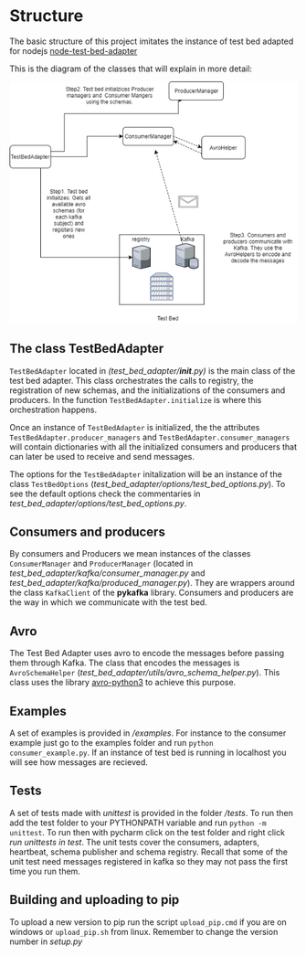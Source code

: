 # Structure

The basic structure of this project imitates the instance of test bed adapted for nodejs  [node-test-bed-adapter](https://github.com/DRIVER-EU/node-test-bed-adapter)

This is the diagram of the classes that will explain in more detail:


![test bed](test_bed_adapter_diagram.png)

## The class TestBedAdapter

``TestBedAdapter`` located in  _(test_bed_adapter/__init__.py)_ is the main class of the test bed adapter.
This class orchestrates the calls to registry, the registration of new schemas, and the initializations
of the consumers and producers. In the function ``TestBedAdapter.initialize`` is where this orchestration happens.

Once an instance of ``TestBedAdapter`` is initialized, the the attributes ``TestBedAdapter.producer_managers`` 
and ``TestBedAdapter.consumer_managers`` will contain dictionaries with all the initialized consumers and 
producers that can later be used to receive and send messages.

The options for the ``TestBedAdapter`` initalization will be an instance of the class ``TestBedOptions`` (_test_bed_adapter/options/test_bed_options.py_). To see the default options check the commentaries
in _test_bed_adapter/options/test_bed_options.py_.

## Consumers and producers
By consumers and Producers we mean instances of the classes ``ConsumerManager`` and ``ProducerManager`` 
(located in _test_bed_adapter/kafka/consumer_manager.py_ and _test_bed_adapter/kafka/produced_manager.py_).
They are wrappers around the class ``KafkaClient`` of the __pykafka__ library. Consumers and producers are the way in which we communicate with the test bed.

## Avro
The Test Bed Adapter uses avro to encode the messages before passing them through Kafka. The class that encodes the messages 
is ``AvroSchemaHelper`` (_test_bed_adapter/utils/avro_schema_helper.py_). This class uses the library [avro-python3](https://pypi.org/project/avro-python3/) to achieve this purpose.

## Examples
A set of examples is provided in _/examples_. For instance to the consumer example just go to the examples folder and run ``python consumer_example.py``. If an instance of test bed is running
in localhost you will see how messages are recieved.

## Tests
A set of tests made with _unittest_ is provided in the folder _/tests_. To run then add the test folder to your PYTHONPATH variable and run
``python -m unittest``. To run then with pycharm click on the test folder and right click _run unittests in test_. The unit tests
cover the consumers, adapters, heartbeat, schema publisher and schema registry. Recall that some of the unit test need
messages registered in kafka so they may not pass the first time you run them.

## Building and uploading to pip
To upload a new version to pip run the script ``upload_pip.cmd`` if you are on windows or ``upload_pip.sh`` from linux. Remember to change the version number
in _setup.py_



